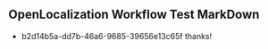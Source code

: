 ## OpenLocalization Workflow Test MarkDown
* b2d14b5a-dd7b-46a6-9685-39656e13c65f 
thanks!<!--HONumber=Mar16_HO2-->
